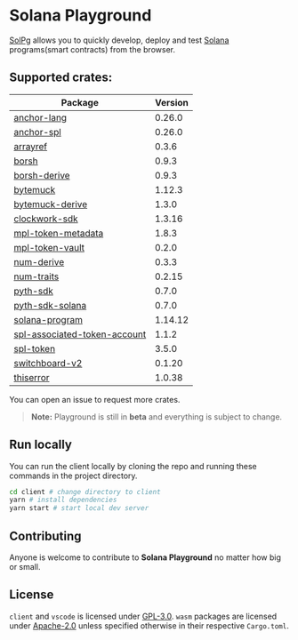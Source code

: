 # Solana Playground

[SolPg](https://beta.solpg.io) allows you to quickly develop, deploy and test [Solana](https://docs.solana.com/introduction) programs(smart contracts) from the browser.

## Supported crates:

| Package                                                                            | Version |
| ---------------------------------------------------------------------------------- | ------- |
| [anchor-lang](https://docs.rs/anchor-lang/0.26.0)                                  | 0.26.0  |
| [anchor-spl](https://docs.rs/anchor-spl/0.26.0)                                    | 0.26.0  |
| [arrayref](https://docs.rs/arrayref/0.3.6)                                         | 0.3.6   |
| [borsh](https://docs.rs/borsh/0.9.3)                                               | 0.9.3   |
| [borsh-derive](https://docs.rs/borsh-derive/0.9.3)                                 | 0.9.3   |
| [bytemuck](https://docs.rs/bytemuck/1.12.3)                                        | 1.12.3  |
| [bytemuck-derive](https://docs.rs/bytemuck-derive/1.3.0)                           | 1.3.0   |
| [clockwork-sdk](https://docs.rs/clockwork-sdk/1.3.16)                              | 1.3.16  |
| [mpl-token-metadata](https://docs.rs/mpl-token-metadata/1.8.3)                     | 1.8.3   |
| [mpl-token-vault](https://docs.rs/mpl-token-vault/0.2.0)                           | 0.2.0   |
| [num-derive](https://docs.rs/num-derive/0.3.3)                                     | 0.3.3   |
| [num-traits](https://docs.rs/num-traits/0.2.15)                                    | 0.2.15  |
| [pyth-sdk](https://docs.rs/pyth-sdk/0.7.0)                                         | 0.7.0   |
| [pyth-sdk-solana](https://docs.rs/pyth-sdk-solana/0.7.0)                           | 0.7.0   |
| [solana-program](https://docs.rs/solana-program/1.14.12)                           | 1.14.12 |
| [spl-associated-token-account](https://docs.rs/spl-associated-token-account/1.1.2) | 1.1.2   |
| [spl-token](https://docs.rs/spl-token/3.5.0)                                       | 3.5.0   |
| [switchboard-v2](https://docs.rs/switchboard-v2/0.1.20)                            | 0.1.20  |
| [thiserror](https://docs.rs/thiserror/1.0.38)                                      | 1.0.38  |

You can open an issue to request more crates.

> **Note:** Playground is still in **beta** and everything is subject to change.

## Run locally

You can run the client locally by cloning the repo and running these commands in the project directory.

```sh
cd client # change directory to client
yarn # install dependencies
yarn start # start local dev server
```

## Contributing

Anyone is welcome to contribute to **Solana Playground** no matter how big or small.

## License

`client` and `vscode` is licensed under [GPL-3.0](https://github.com/solana-playground/solana-playground/blob/master/LICENSE-GPL).
`wasm` packages are licensed under [Apache-2.0](https://github.com/solana-playground/solana-playground/blob/master/LICENSE-APACHE) unless specified otherwise in their respective `Cargo.toml`.
